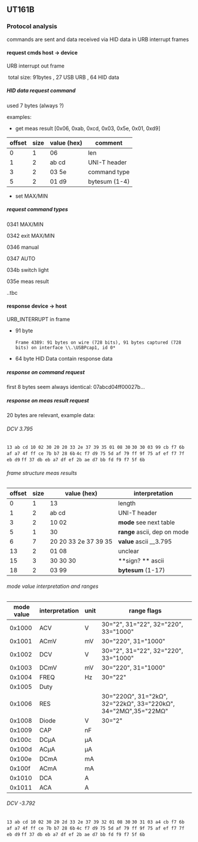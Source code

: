 ## UT161B
### Protocol analysis

commands are sent and data received via HID data in URB interrupt frames 

#### request cmds host -> device

URB interrupt out frame 

​	total size: 91bytes , 27 USB URB , 64 HID data 

##### HID data request command

used 7 bytes (always ?)

examples: 
- get meas result [0x06, 0xab, 0xcd, 0x03, 0x5e, 0x01, 0xd9] 

| offset   | size | value (hex) | comment |
| -------- | -- | ----------- | ------- |
| 0        | 1  | 06          | len     |
| 1        | 2  | ab cd       | UNI-T header |
| 3        | 2  | 03 5e       | command type |
| 5        | 2  | 01 d9       | bytesum (1-4) |


- set MAX/MIN
##### request command types

0341	MAX/MIN

0342	exit MAX/MIN

0346	manual

0347	AUTO

034b	switch light

035e 	meas result

..tbc

#### response device ->  host

URB_INTERRUPT in frame

- 91 byte

  ​	`Frame 4389: 91 bytes on wire (728 bits), 91 bytes captured (728 bits) on interface \\.\USBPcap1, id 0*`

- 64 byte HID Data contain response data

##### response on command request
first 8 bytes seem always identical:
07abcd04ff00027b... 

##### response on meas result request
20 bytes are relevant, example data: 

###### DCV 3.795

`13 ab cd 10 02 30 20 20 33 2e 37 39 35 01 08 30`
`30 30 03 99 cb f7 6b af a7 4f ff ce 7b b7 28 6b`
`4c f7 d9 75 5d af 79 ff 9f 75 af ef f7 7f eb d9`
`ff 37 db eb a7 df ef 2b ae d7 bb fd f9 f7 5f 6b`

###### frame structure meas results
| offset | size | value (hex)          | interpretation      |
| -------| ---- | -------------------- | ------------------- |
| 0      | 1    | 13                   | length              |
| 1      | 2    | ab cd                | UNI-T header        |
| 3      | 2    | 10 02                | **mode** see next table      |
| 5      | 1    | 30                   | **range** ascii, dep on mode |
| 6      | 7    | 20 20 33 2e 37 39 35 | **value** ascii __3.795      |
| 13     | 2    | 01 08                | unclear                      |
| 15     | 3    | 30 30 30             | **sign? ** ascii             |
| 18     | 2    | 03 99                | **bytesum** (1-17)           |

###### mode value interpretation and ranges 

| mode value  |  interpretation |unit | range flags   |
| ----------- |  -------------- |---- | ------------  |
| 0x1000      | ACV             | V   | 30="2", 31="22", 32="220", 33="1000"  |
| 0x1001      | ACmV            | mV  | 30="220", 31="1000"                   |
| 0x1002      | DCV             | V   | 30="2", 31="22", 32="220", 33="1000"  |
| 0x1003      | DCmV            | mV  | 30="220", 31="1000"                   |
| 0x1004      | FREQ            | Hz  | 30="22"                               |
| 0x1005      | Duty            |     |   |
| 0x1006      | RES             |     | 30="220Ω", 31="2kΩ", 32="22kΩ", 33="220kΩ", 34="2MΩ",35="22MΩ" |
| 0x1008      | Diode           | V   | 30="2"  |
| 0x1009      | CAP             | nF  |   |
| 0x100c      | DCµA            | µA  |   |
| 0x100d      | ACµA            | µA  |   |
| 0x100e      | DCmA            | mA  |   |
| 0x100f      | ACmA            | mA  |   |
| 0x1010      | DCA             | A   |   |
| 0x1011      | ACA             | A   |   |

###### DCV -3.792

`13 ab cd 10 02 30 20 2d 33 2e 37 39 32 01 08 30`
`30 31 03 a4 cb f7 6b af a7 4f ff ce 7b b7 28 6b`
`4c f7 d9 75 5d af 79 ff 9f 75 af ef f7 7f eb d9`
`ff 37 db eb a7 df ef 2b ae d7 bb fd f9 f7 5f 6b`
